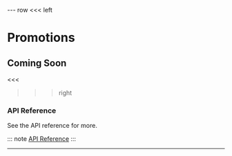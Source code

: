 --- row
<<< left
# Promotions
## Coming Soon
<<<

>>> right

### API Reference
See the API reference for more.

::: note
[API Reference](api/index.html)
:::

>>>
---
